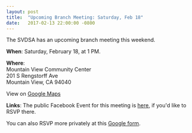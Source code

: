 ```yaml
---
layout: post
title:  "Upcoming Branch Meeting: Saturday, Feb 18"
date:   2017-02-13 22:00:00 -0800
---
```


The SVDSA has an upcoming branch meeting this weekend.

**When**: Saturday, February 18, at 1 PM.

**Where**:  
Mountain View Community Center  
201 S Rengstorff Ave  
Mountain View, CA 94040

View on [Google Maps][google_maps]

**Links**:
The public Facebook Event for this meeting is [here][facebook], if you'd like to
RSVP there.

You can also RSVP more privately at this [Google form][google_form].

[facebook]: https://www.facebook.com/events/1869762219971049/
[google_maps]: https://www.google.com/maps/place/Mountain+View+Community+Center/@37.4008393,-122.1000085,17z/
[google_form]: https://docs.google.com/forms/d/e/1FAIpQLSe9Pu7s3yQr8fiZFSmyuF4bUxU3Dw_ncShiBo6kPiPtrF5DnQ/viewform?c=0&w=1
